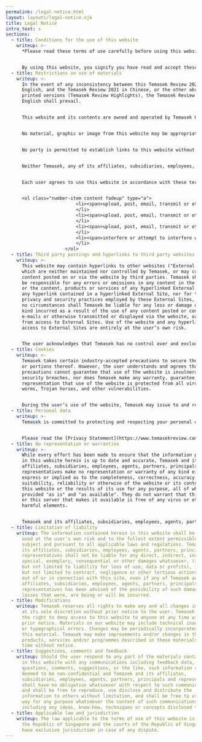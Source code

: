 ```yaml
---
permalink: /legal-notice.html
layout: layouts/legal-notice.njk
title: Legal Notice
intro_text: s
sections:
  - title: Conditions for the use of this website
    writeup: >-
      *Please read these terms of use carefully before using this website.*


      By using this website, you signify you have read and accept these terms of use. If you (the "user") do not agree to these terms of use, do not access or use the website. The user is responsible for compliance with all applicable laws and regulations in any jurisdiction.
  - title: Restrictions on use of materials
    writeup: >-
      In the event of any inconsistency between this Temasek Review 2021 in
      English, and the Temasek Review 2021 in Chinese, or the other abridged
      printed versions (Temasek Review Highlights), the Temasek Review 2021 in
      English shall prevail.


      This website and its contents are owned and operated by Temasek Holdings (Private) Limited (hereinafter referred to as "Temasek"), and as such is Copyright © 2021 Temasek Holdings (Private) Limited. All company names and logos and all related products and service names, design marks and slogans are trademarks and service marks and are the properties of their respective owners and may not be reproduced or appropriated in any manner without the written permission of their respective owners. References to any names, marks, products or services of third parties do not necessarily constitute or imply Temasek’s endorsement, sponsorship or recommendation of the third party, information, product or service.


      No material, graphic or image from this website may be appropriated or modified in any manner, or reproduced, republished, uploaded, posted, transmitted or distributed in any way, without the prior written permission of Temasek.


      No party is permitted to establish links to this website without prior written permission from Temasek. Temasek reserves all right to deny permission for any such links. Temasek is not under any obligation to establish reciprocal links with any third party. Nothing contained herein confers any license or right under any copyright, patent, trademark or other proprietary rights of Temasek or any third party.


      Neither Temasek, any of its affiliates, subsidiaries, employees, agents, partners, principals and representatives nor any other person is, in connection with this site, engaged in rendering auditing, accounting, tax, legal, advisory, consulting or other professional services or advice. Each user agrees not to use the content of this website as a substitute for independent investigations and competent financial and business judgment of the user of this website and such user shall obtain professional advice tailored to his particular factual situation. Each user is responsible for all matters arising from its use of this website.


      Each user agrees to use this website in accordance with these terms of use and for lawful and proper purposes and shall not:-


      <ol class="number-item content fadeup" type="a">
                          <li><span>upload, post, email, transmit or otherwise make available any content that is unlawful, harmful, threatening, abusive, harassing, tortious, defamatory, vulgar, obscene, libelous, invasive of another’s privacy, hateful, or racially, ethnically or otherwise objectionable or which creates liability on Temasek’s part;</span>
                          </li>
                          <li><span>upload, post, email, transmit or otherwise make available any unsolicited or unauthorized advertising, promotional materials, "junk mail", "spam", "chain letters", "pyramid schemes", or any other form of solicitation, except in those areas (such as shopping rooms) that are designated for such purpose;</span>
                          </li>
                          <li><span>upload, post, email, transmit or otherwise make available any material that contains software viruses or any other computer code, files or programmes designed to interrupt, destroy or limit the functionality of any computer software or hardware or telecommunications equipment; or</span>
                          </li>
                          <li><span>interfere or attempt to interfere with the operation or functionality of this website; or obtain or attempt to obtain unauthorized access, via whatever means, to any of Temasek’s systems.</span>
                          </li>
                      </ol>
  - title: Third party postings and hyperlinks to third party websites
    writeup: >-
      This website may contain hyperlinks to other websites ("External Sites")
      which are neither maintained nor controlled by Temasek, or may contain
      content posted on or via the website by third parties. Temasek shall not
      be responsible for any errors or omissions in any content in the website,
      or the content, products or services of any hyperlinked External Site or
      any hyperlink contained in a hyperlinked External Site, nor for the
      privacy and security practices employed by these External Sites, and under
      no circumstances shall Temasek be liable for any loss or damage of any
      kind incurred as a result of the use of any content posted or contained in
      e-mails or otherwise transmitted or displayed via the website, or arising
      from access to External Sites. Use of the website and any hyperlinks and
      access to External Sites are entirely at the user’s own risk.


      The user acknowledges that Temasek has no control over and excludes all liability for any material on the Internet which can be accessed by using this website. Neither will Temasek be deemed to have endorsed any such content thereto.
  - title: Cookies
    writeup: >-
      Temasek takes certain industry-accepted precautions to secure the website
      or portions thereof. However, the user understands and agrees that such
      precautions cannot guarantee that use of the website is invulnerable to
      security breaches, nor does Temasek make any warranty, guarantee, or
      representation that use of the website is protected from all viruses,
      worms, Trojan horses, and other vulnerabilities.


      During the user’s use of the website, Temasek may issue to and request from the user’s computer "cookies" to enable more convenient browsing when the user revisits the website. The user must not alter any cookies sent to his/her computer from the website and must ensure that the user’s computer sends correct and accurate cookies in response to any relevant request from the website.
  - title: Personal data
    writeup: >-
      Temasek is committed to protecting and respecting your personal data.


      Please read the [Privacy Statement](https://www.temasekreview.com.sg/privacy.html) to understand our views and practices regarding your personal data and how we will treat it.
  - title: No representation or warranties
    writeup: >-
      While every effort has been made to ensure that the information provided
      in this website herein is up to date and accurate, Temasek and its
      affiliates, subsidiaries, employees, agents, partners, principals and
      representatives make no representation or warranty of any kind either
      express or implied as to the completeness, correctness, accuracy,
      suitability, reliability or otherwise of the website or its content in
      this website or the results of its use for any purpose, all of which is
      provided "as is" and "as available". They do not warrant that this website
      or this server that makes it available is free of any virus or other
      harmful elements.


      Temasek and its affiliates, subsidiaries, employees, agents, partners, principals and representatives disclaim all warranties and obligations relating to this website, including but not limited to all implied warranties and obligations of merchantability, fitness for a particular purpose, title and non-infringement.
  - title: Limitation of liability
    writeup: The information contained herein in this website shall be accessed and
      used at the user's own risk and to the fullest extent permissible and
      subject and pursuant to all applicable laws and regulations. Temasek and
      its affiliates, subsidiaries, employees, agents, partners, principals and
      representatives shall not be liable for any direct, indirect, incidental,
      special, exemplary, consequential or other damages whatsoever, (including
      but not limited to liability for loss of use, data or profits), including
      but not limited to contract, negligence or other tortious actions, arising
      out of or in connection with this site, even if any of Temasek and its
      affiliates, subsidiaries, employees, agents, partners, principals and
      representatives has been advised of the possibility of such damages or
      losses that were, are being or will be incurred.
  - title: Modifications
    writeup: Temasek reserves all rights to make any and all changes in this website
      at its sole discretion without prior notice to the user. Temasek reserves
      the right to deny access to this website to anyone at any time without
      prior notice. Materials on our website may include technical inaccuracies
      or typographical errors. Changes may be periodically incorporated into
      this material. Temasek may make improvements and/or changes in the
      products, services and/or programmes described in these materials at any
      time without notice.
  - title: Suggestions, comments and feedback
    writeup: Should the user respond to any part of the materials contained herein
      in this website with any communications including feedback data, such as
      questions, comments, suggestions, or the like, such information shall be
      deemed to be non-confidential and Temasek and its affiliates,
      subsidiaries, employees, agents, partners, principals and representatives
      shall have no obligation whatsoever with respect to such communications
      and shall be free to reproduce, use disclose and distribute the
      information to others without limitation, and shall be free to use in any
      way for any purpose whatsoever the content of such communications
      including any ideas, know-how, techniques or concepts disclosed therein.
  - title: Applicable law and jurisdiction
    writeup: The law applicable to the terms of use of this website is the law of
      the Republic of Singapore and the courts of the Republic of Singapore will
      have exclusive jurisdiction in case of any dispute.
---
```

